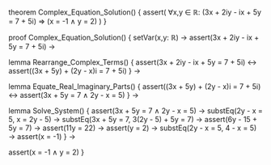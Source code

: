 theorem Complex_Equation_Solution() {
  assert(
    ∀x,y ∈ ℝ: (3x + 2iy - ix + 5y = 7 + 5i) ⇒ (x = -1 ∧ y = 2)
  )
}

proof Complex_Equation_Solution() {
  setVar(x,y: ℝ) →
  assert(3x + 2iy - ix + 5y = 7 + 5i) →
  
  lemma Rearrange_Complex_Terms() {
    assert(3x + 2iy - ix + 5y = 7 + 5i) ↔
    assert((3x + 5y) + (2y - x)i = 7 + 5i)
  } →
  
  lemma Equate_Real_Imaginary_Parts() {
    assert((3x + 5y) + (2y - x)i = 7 + 5i) ↔
    assert(3x + 5y = 7 ∧ 2y - x = 5)
  } →
  
  lemma Solve_System() {
    assert(3x + 5y = 7 ∧ 2y - x = 5) →
    substEq(2y - x = 5, x = 2y - 5) →
    substEq(3x + 5y = 7, 3(2y - 5) + 5y = 7) →
    assert(6y - 15 + 5y = 7) →
    assert(11y = 22) →
    assert(y = 2) →
    substEq(2y - x = 5, 4 - x = 5) →
    assert(x = -1)
  } →
  
  assert(x = -1 ∧ y = 2)
}